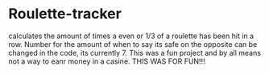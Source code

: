 # Roulette-tracker
calculates the amount of times a even or 1/3 of a roulette has been hit in a row.
Number for the amount of when to say its safe on the opposite can be changed in the code, its currently 7.
This was a fun project and by all means not a way to eanr money in a casine. THIS WAS FOR FUN!!!

